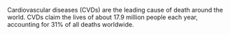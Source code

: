 Cardiovascular diseases (CVDs) are the leading cause of death around the world. CVDs claim the lives of about 17.9 million people each year, accounting for 31% of all deaths worldwide.
